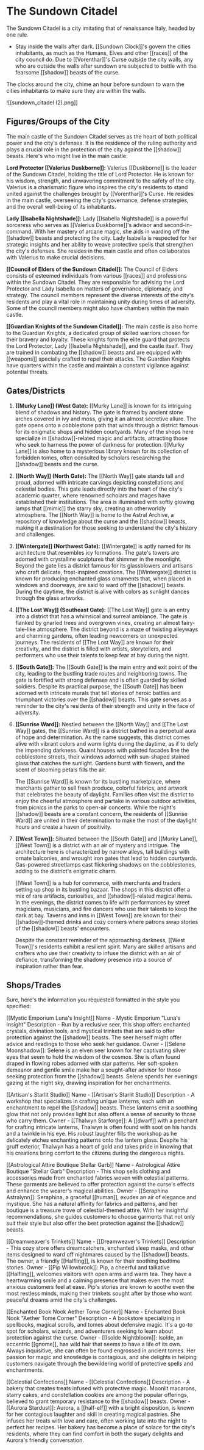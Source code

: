 # The Sundown Citadel

The Sundown Citadel is a city imitating that of renaissance Italy, headed by one rule.
- Stay inside the walls after dark.
[[Sundown Clock]]'s govern the cities inhabitants, as much as the Humans, Elves and other [[races]] of the city council do. Due to [[Vorenthar]]'s Curse outside the city walls, any who are outside the walls after sundown are subjected to battle with the fearsome [[shadow]] beasts of the curse. 

The clocks around the city, chime an hour before sundown to warn the cities inhabitants to make sure they are within the walls.

![[sundown_citadel (2).png]]
## Figures/Groups of the City

The main castle of the Sundown Citadel serves as the heart of both political power and the city's defenses. It is the residence of the ruling authority and plays a crucial role in the protection of the city against the [[shadow]] beasts. Here's who might live in the main castle:

**Lord Protector [[Valerius Duskborne]]:**
Valerius [[Duskborne]] is the leader of the Sundown Citadel, holding the title of Lord Protector. He is known for his wisdom, strength, and unwavering commitment to the safety of the city. Valerius is a charismatic figure who inspires the city's residents to stand united against the challenges brought by [[Vorenthar]]'s Curse. He resides in the main castle, overseeing the city's governance, defense strategies, and the overall well-being of its inhabitants.

**Lady [[Isabella Nightshade]]:**
Lady [[Isabella Nightshade]] is a powerful sorceress who serves as [[Valerius Duskborne]]'s advisor and second-in-command. With her mastery of arcane magic, she aids in warding off the [[shadow]] beasts and protecting the city. Lady Isabella is respected for her strategic insights and her ability to weave protective spells that strengthen the city's defenses. She resides in the main castle and often collaborates with Valerius to make crucial decisions.

**[[Council of Elders of the Sundown Citadel]]:**
The Council of Elders consists of esteemed individuals from various [[races]] and professions within the Sundown Citadel. They are responsible for advising the Lord Protector and Lady Isabella on matters of governance, diplomacy, and strategy. The council members represent the diverse interests of the city's residents and play a vital role in maintaining unity during times of adversity. Some of the council members might also have chambers within the main castle.

**[[Guardian Knights of the Sundown Citadel]]:**
The main castle is also home to the Guardian Knights, a dedicated group of skilled warriors chosen for their bravery and loyalty. These knights form the elite guard that protects the Lord Protector, Lady [[Isabella Nightshade]], and the castle itself. They are trained in combating the [[shadow]] beasts and are equipped with [[weapons]] specially crafted to repel their attacks. The Guardian Knights have quarters within the castle and maintain a constant vigilance against potential threats.



## Gates/Districts


1. **[[Murky Lane]] (West Gate):**
   [[Murky Lane]] is known for its intriguing blend of shadows and history. The gate is framed by ancient stone arches covered in ivy and moss, giving it an almost secretive allure. The gate opens onto a cobblestone path that winds through a district famous for its enigmatic shops and hidden courtyards. Many of the shops here specialize in [[shadow]]-related magic and artifacts, attracting those who seek to harness the power of darkness for protection. [[Murky Lane]] is also home to a mysterious library known for its collection of forbidden tomes, often consulted by scholars researching the [[shadow]] beasts and the curse.

2. **[[North Way]] (North Gate):**
   The [[North Way]] gate stands tall and proud, adorned with intricate carvings depicting constellations and celestial bodies. This gate leads directly into the heart of the city's academic quarter, where renowned scholars and mages have established their institutions. The area is illuminated with softly glowing lamps that [[mimic]] the starry sky, creating an otherworldly atmosphere. The [[North Way]] is home to the Astral Archive, a repository of knowledge about the curse and the [[shadow]] beasts, making it a destination for those seeking to understand the city's history and challenges.

3. **[[Wintergate]] (Northwest Gate):**
   [[Wintergate]] is aptly named for its architecture that resembles icy formations. The gate's towers are adorned with crystalline sculptures that shimmer in the moonlight. Beyond the gate lies a district famous for its glassblowers and artisans who craft delicate, frost-inspired creations. The [[Wintergate]] district is known for producing enchanted glass ornaments that, when placed in windows and doorways, are said to ward off the [[shadow]] beasts. During the daytime, the district is alive with colors as sunlight dances through the glass artworks.

4. **[[The Lost Way]] (Southeast Gate):**
   [[The Lost Way]] gate is an entry into a district that has a whimsical and surreal ambiance. The gate is flanked by gnarled trees and overgrown vines, creating an almost fairy-tale-like atmosphere. The district beyond is a maze of twisting alleyways and charming gardens, often leading newcomers on unexpected journeys. The residents of [[The Lost Way]] are known for their creativity, and the district is filled with artists, storytellers, and performers who use their talents to keep fear at bay during the night.

5. **[[South Gate]]:**
   The [[South Gate]] is the main entry and exit point of the city, leading to the bustling trade routes and neighboring towns. The gate is fortified with strong defenses and is often guarded by skilled soldiers. Despite its practical purpose, the [[South Gate]] has been adorned with intricate murals that tell stories of heroic battles and triumphant victories over the [[shadow]] beasts. This gate serves as a reminder to the city's residents of their strength and unity in the face of adversity.
   
6. **[[Sunrise Ward]]:**
   Nestled between the [[North Way]] and [[The Lost Way]] gates, the [[Sunrise Ward]] is a district bathed in a perpetual aura of hope and determination. As the name suggests, this district comes alive with vibrant colors and warm lights during the daytime, as if to defy the impending darkness. Quaint houses with painted facades line the cobblestone streets, their windows adorned with sun-shaped stained glass that catches the sunlight. Gardens burst with flowers, and the scent of blooming petals fills the air.

   The [[Sunrise Ward]] is known for its bustling marketplace, where merchants gather to sell fresh produce, colorful fabrics, and artwork that celebrates the beauty of daylight. Families often visit the district to enjoy the cheerful atmosphere and partake in various outdoor activities, from picnics in the parks to open-air concerts. While the night's [[shadow]] beasts are a constant concern, the residents of [[Sunrise Ward]] are united in their determination to make the most of the daylight hours and create a haven of positivity.

7. **[[West Town]]:**
   Situated between the [[South Gate]] and [[Murky Lane]], [[West Town]] is a district with an air of mystery and intrigue. The architecture here is characterized by narrow alleys, tall buildings with ornate balconies, and wrought iron gates that lead to hidden courtyards. Gas-powered streetlamps cast flickering shadows on the cobblestones, adding to the district's enigmatic charm.

   [[West Town]] is a hub for commerce, with merchants and traders setting up shop in its bustling bazaar. The shops in this district offer a mix of rare artifacts, curiosities, and [[shadow]]-related magical items. In the evenings, the district comes to life with performances by street magicians, musicians, and fire dancers who use their talents to keep the dark at bay. Taverns and inns in [[West Town]] are known for their [[shadow]]-themed drinks and cozy corners where patrons swap stories of the [[shadow]] beasts' encounters.

   Despite the constant reminder of the approaching darkness, [[West Town]]'s residents exhibit a resilient spirit. Many are skilled artisans and crafters who use their creativity to infuse the district with an air of defiance, transforming the shadowy presence into a source of inspiration rather than fear.


## Shops/Trades
Sure, here's the information you requested formatted in the style you specified:

[[Mystic Emporium Luna's Insight]]
Name - Mystic Emporium "Luna's Insight"
Description - Run by a reclusive seer, this shop offers enchanted crystals, divination tools, and mystical trinkets that are said to offer protection against the [[shadow]] beasts. The seer herself might offer advice and readings to those who seek her guidance.
Owner - [[Selene Moonshadow]]: Selene is an elven seer known for her captivating silver eyes that seem to hold the wisdom of the cosmos. She is often found draped in flowing robes adorned with star patterns. Her soft-spoken demeanor and gentle smile make her a sought-after advisor for those seeking protection from the [[shadow]] beasts. Selene spends her evenings gazing at the night sky, drawing inspiration for her enchantments.

[[Artisan's Starlit Studio]]
Name - [[Artisan's Starlit Studio]]
Description - A workshop that specializes in crafting unique lanterns, each with an enchantment to repel the [[shadow]] beasts. These lanterns emit a soothing glow that not only provides light but also offers a sense of security to those who carry them.
Owner - [[Thalwyn Starforge]]: A [[dwarf]] with a penchant for crafting intricate lanterns, Thalwyn is often found with soot on his hands and a twinkle in his eye. His robust laughter fills the workshop as he delicately etches enchanting patterns onto the lantern glass. Despite his gruff exterior, Thalwyn has a heart of gold and takes pride in knowing that his creations bring comfort to the citizens during the dangerous nights.

[[Astrological Attire Boutique Stellar Garb]]
Name - Astrological Attire Boutique "Stellar Garb"
Description - This shop sells clothing and accessories made from enchanted fabrics woven with celestial patterns. These garments are believed to offer protection against the curse's effects and enhance the wearer's magical abilities.
Owner - [[Seraphina Astralynn]]: Seraphina, a graceful [[human]], exudes an air of elegance and mystique. She has a natural affinity for fabrics and patterns, and her boutique is a treasure trove of celestial-themed attire. With her insightful recommendations, she guides customers to choose garments that not only suit their style but also offer the best protection against the [[shadow]] beasts.

[[Dreamweaver's Trinkets]]
Name - [[Dreamweaver's Trinkets]]
Description - This cozy store offers dreamcatchers, enchanted sleep masks, and other items designed to ward off nightmares caused by the [[shadow]] beasts. The owner, a friendly [[Halfling]], is known for their soothing bedtime stories.
Owner - [[Pip Willowbrook]]: Pip, a cheerful and talkative [[Halfling]], welcomes visitors with open arms and warm tea. They have a heartwarming smile and a calming presence that makes even the most anxious customers feel at ease. Pip's stories are known to soothe even the most restless minds, making their trinkets sought after by those who want peaceful dreams amid the city's challenges.

[[Enchanted Book Nook Aether Tome Corner]]
Name - Enchanted Book Nook "Aether Tome Corner"
Description - A bookstore specializing in spellbooks, magical scrolls, and tomes about defensive magic. It's a go-to spot for scholars, wizards, and adventurers seeking to learn about protection against the curse.
Owner - [[Isolde Nightbloom]]: Isolde, an eccentric [[gnome]], has wild hair that seems to have a life of its own. Always inquisitive, she can often be found engrossed in ancient tomes. Her passion for magic and knowledge is contagious, and she delights in helping customers navigate through the bewildering world of protective spells and enchantments.

[[Celestial Confections]]
Name - [[Celestial Confections]]
Description - A bakery that creates treats infused with protective magic. Moonlit macarons, starry cakes, and constellation cookies are among the popular offerings, believed to grant temporary resistance to the [[shadow]] beasts.
Owner - [[Aurora Stardust]]: Aurora, a [[half-elf]] with a bright disposition, is known for her contagious laughter and skill in creating magical pastries. She infuses her treats with love and care, often working late into the night to perfect her recipes. Her bakery has become a place of solace for the city's residents, where they can find comfort in both the sugary delights and Aurora's friendly conversation.